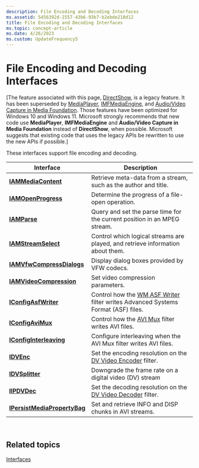 ```yaml
---
description: File Encoding and Decoding Interfaces
ms.assetid: 5456392d-2557-43b6-93b7-b2ebde218d12
title: File Encoding and Decoding Interfaces
ms.topic: concept-article
ms.date: 4/26/2023
ms.custom: UpdateFrequency5
---
```


# File Encoding and Decoding Interfaces

\[The feature associated with this page, [DirectShow](/windows/win32/directshow/directshow), is a legacy feature. It has been superseded by [MediaPlayer](/uwp/api/Windows.Media.Playback.MediaPlayer), [IMFMediaEngine](/windows/win32/api/mfmediaengine/nn-mfmediaengine-imfmediaengine), and [Audio/Video Capture in Media Foundation](/windows/win32/medfound/audio-video-capture-in-media-foundation). Those features have been optimized for Windows 10 and Windows 11. Microsoft strongly recommends that new code use **MediaPlayer**, **IMFMediaEngine** and **Audio/Video Capture in Media Foundation** instead of **DirectShow**, when possible. Microsoft suggests that existing code that uses the legacy APIs be rewritten to use the new APIs if possible.\]

These interfaces support file encoding and decoding.



| Interface                                                    | Description                                                                                                  |
|--------------------------------------------------------------|--------------------------------------------------------------------------------------------------------------|
| [**IAMMediaContent**](/previous-versions/windows/desktop/api/Qnetwork/nn-qnetwork-iammediacontent)                   | Retrieve meta-data from a stream, such as the author and title.                                              |
| [**IAMOpenProgress**](/windows/desktop/api/Strmif/nn-strmif-iamopenprogress)                   | Determine the progress of a file-open operation.                                                             |
| [**IAMParse**](/previous-versions/windows/desktop/api/Amparse/nn-amparse-iamparse)                                 | Query and set the parse time for the current position in an MPEG stream.                                     |
| [**IAMStreamSelect**](/windows/desktop/api/Strmif/nn-strmif-iamstreamselect)                   | Control which logical streams are played, and retrieve information about them.                               |
| [**IAMVfwCompressDialogs**](/windows/desktop/api/Strmif/nn-strmif-iamvfwcompressdialogs)       | Display dialog boxes provided by VFW codecs.                                                                 |
| [**IAMVideoCompression**](/windows/desktop/api/Strmif/nn-strmif-iamvideocompression)           | Set video compression parameters.                                                                            |
| [**IConfigAsfWriter**](/previous-versions/windows/desktop/api/Dshowasf/nn-dshowasf-iconfigasfwriter)                 | Control how the [WM ASF Writer](wm-asf-writer-filter.md) filter writes Advanced Systems Format (ASF) files. |
| [**IConfigAviMux**](/windows/desktop/api/Strmif/nn-strmif-iconfigavimux)                       | Control how the [AVI Mux](avi-mux-filter.md) filter writes AVI files.                                       |
| [**IConfigInterleaving**](/windows/desktop/api/Strmif/nn-strmif-iconfiginterleaving)           | Configure interleaving when the AVI Mux filter writes AVI files.                                             |
| [**IDVEnc**](/windows/desktop/api/Strmif/nn-strmif-idvenc)                                     | Set the encoding resolution on the [DV Video Encoder](dv-video-encoder-filter.md) filter.                   |
| [**IDVSplitter**](/windows/desktop/api/Strmif/nn-strmif-idvsplitter)                           | Downgrade the frame rate on a digital video (DV) stream                                                      |
| [**IIPDVDec**](/windows/desktop/api/Strmif/nn-strmif-iipdvdec)                                 | Set the decoding resolution on the [DV Video Decoder](dv-video-decoder-filter.md) filter.                   |
| [**IPersistMediaPropertyBag**](/windows/desktop/api/Strmif/nn-strmif-ipersistmediapropertybag) | Set and retrieve INFO and DISP chunks in AVI streams.                                                        |



 

## Related topics

<dl> <dt>

[Interfaces](interfaces.md)
</dt> </dl>

 

 



